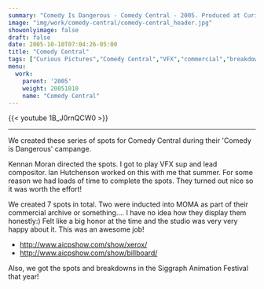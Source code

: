 ```yaml
---
summary: "Comedy Is Dangerous - Comedy Central - 2005. Produced at Curious Pictures."
image: "img/work/comedy-central/comedy-central_header.jpg"
showonlyimage: false
draft: false
date: 2005-10-10T07:04:26-05:00
title: "Comedy Central"
tags: ["Curious Pictures","Comedy Central","VFX","commercial","breakdown","maya","aftereffects"]
menu:
  work:
    parent: '2005'
    weight: 20051010
    name: "Comedy Central"
---
```


{{< youtube 1B_J0rnQCW0 >}}

---


We created these series of spots for Comedy Central during their 'Comedy is Dangerous' campange.

Kennan Moran directed the spots. I got to play VFX sup and lead compositor. Ian Hutchenson worked on this with me that summer. For some reason we had loads of time to complete the spots. They turned out nice so it was worth the effort!

We created 7 spots in total. Two were inducted into MOMA as part of their commercial archive or something.... I have no idea how they display them honestly:) Felt like a big honor at the time and the studio was very very happy about it. This was an awesome job!

- http://www.aicpshow.com/show/xerox/
- http://www.aicpshow.com/show/billboard/



Also, we got the spots and breakdowns in the Siggraph Animation Festival that year!
